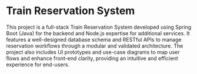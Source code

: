 # Train Reservation System
This project is a full-stack Train Reservation System developed using Spring Boot (Java) for the backend and Node.js expertise for additional services. It features a well-designed database schema and RESTful APIs to manage reservation workflows through a modular and validated architecture. The project also includes UI prototypes and use-case diagrams to map user flows and enhance front-end clarity, providing an intuitive and efficient experience for end-users.
